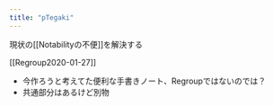 ```yaml
---
title: "pTegaki"
---
```


現状の[[Notabilityの不便]]を解決する

[[Regroup2020-01-27]]
- 今作ろうと考えてた便利な手書きノート、Regroupではないのでは？
- 共通部分はあるけど別物
